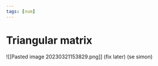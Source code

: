```yaml
---
tags: [num]
---
```

# Triangular matrix 

![[Pasted image 20230321153829.png]]
(fix later) (se simon)


